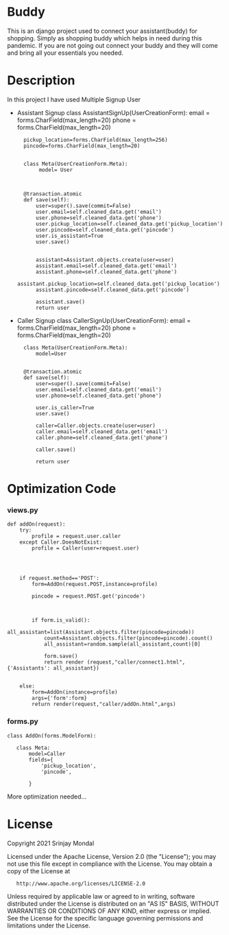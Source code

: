 # Buddy
 This is an django project used to connect your assistant(buddy) for shopping. Simply as shopping buddy which helps in need during this pandemic. If you are not going out connect your buddy and they will come and bring all your essentials you needed.

 # Description
 In this project I have used Multiple Signup User
  - Assistant Signup
      class AssistantSignUp(UserCreationForm):
          email = forms.CharField(max_length=20)
          phone = forms.CharField(max_length=20)

          pickup_location=forms.CharField(max_length=256)
          pincode=forms.CharField(max_length=20)


          class Meta(UserCreationForm.Meta):
               model= User
    
       

          @transaction.atomic
          def save(self):
              user=super().save(commit=False)
              user.email=self.cleaned_data.get('email')
              user.phone=self.cleaned_data.get('phone')
              user.pickup_location=self.cleaned_data.get('pickup_location')
              user.pincode=self.cleaned_data.get('pincode')
              user.is_assistant=True
              user.save()


              assistant=Assistant.objects.create(user=user)
              assistant.email=self.cleaned_data.get('email')
              assistant.phone=self.cleaned_data.get('phone')
              assistant.pickup_location=self.cleaned_data.get('pickup_location')
              assistant.pincode=self.cleaned_data.get('pincode')
        
              assistant.save()
              return user
      
  - Caller Signup
      class CallerSignUp(UserCreationForm):
          email = forms.CharField(max_length=20)
          phone = forms.CharField(max_length=20)

          class Meta(UserCreationForm.Meta):
              model=User
        

          @transaction.atomic
          def save(self):
              user=super().save(commit=False)
              user.email=self.cleaned_data.get('email')
              user.phone=self.cleaned_data.get('phone')
             
              user.is_caller=True
              user.save()
      
              caller=Caller.objects.create(user=user)
              caller.email=self.cleaned_data.get('email')
              caller.phone=self.cleaned_data.get('phone')
       
              caller.save()
  
              return user

      



# Optimization Code

### views.py
    def addOn(request):
        try:
            profile = request.user.caller
        except Caller.DoesNotExist:
            profile = Caller(user=request.user)
    


        
        if request.method=='POST':
            form=AddOn(request.POST,instance=profile)

            pincode = request.POST.get('pincode')

        
         
            if form.is_valid():
                all_assistant=list(Assistant.objects.filter(pincode=pincode))
                count=Assistant.objects.filter(pincode=pincode).count()
                all_assistant=random.sample(all_assistant,count)[0]
            
                form.save()
                return render (request,"caller/connect1.html",{'Assistants': all_assistant})
            

        else:
            form=AddOn(instance=profile)
            args={'form':form}
            return render(request,"caller/addOn.html",args) 


### forms.py
    class AddOn(forms.ModelForm):
    
       class Meta:
           model=Caller
           fields={
               'pickup_location',
               'pincode',

           }

More optimization needed...
  

# License

 Copyright 2021 Srinjay Mondal

   Licensed under the Apache License, Version 2.0 (the "License");
   you may not use this file except in compliance with the License.
   You may obtain a copy of the License at

       http://www.apache.org/licenses/LICENSE-2.0

   Unless required by applicable law or agreed to in writing, software
   distributed under the License is distributed on an "AS IS" BASIS,
   WITHOUT WARRANTIES OR CONDITIONS OF ANY KIND, either express or implied.
   See the License for the specific language governing permissions and
   limitations under the License.
